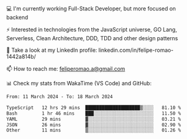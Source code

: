 💻 I'm currently working Full-Stack Developer, but more focused on backend

⚡ Interested in technologies from the JavaScript universe, GO Lang, Serverless, Clean Architecture, DDD, TDD and other design patterns

👥 Take a look at my LinkedIn profile: linkedin.com/in/felipe-romao-1442a814b/

📫 How to reach me: feliperomao.a@gmail.com

📊 Check my stats from WakaTime (VS Code) and GitHub:

<!--START_SECTION:waka-->

```txt
From: 11 March 2024 - To: 18 March 2024

TypeScript   12 hrs 29 mins  ████████████████████▒░░░░   81.10 %
Bash         1 hr 46 mins    ███░░░░░░░░░░░░░░░░░░░░░░   11.50 %
YAML         29 mins         ▓░░░░░░░░░░░░░░░░░░░░░░░░   03.21 %
JSON         26 mins         ▓░░░░░░░░░░░░░░░░░░░░░░░░   02.90 %
Other        11 mins         ▒░░░░░░░░░░░░░░░░░░░░░░░░   01.26 %
```

<!--END_SECTION:waka-->
